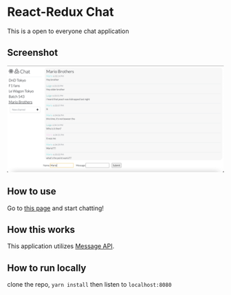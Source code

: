 # React-Redux Chat
This is a open to everyone chat application

## Screenshot
![screenshot](./screenshots/chat1.jpg)

## How to use
Go to [this page](https://suzukiryuichiro.github.io/chat/) and start chatting!

## How this works
This application utilizes [Message API](https://github.com/SuzukiRyuichiro/message_api).

## How to run locally
clone the repo,
```yarn install```
then listen to `localhost:8080`
